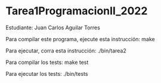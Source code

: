 # Tarea1ProgramacionII_2022
Estudiante: Juan Carlos Aguilar Torres

Para compilar este programa, ejecute esta instrucción:
make

Para ejecutar, corra esta instrucción:
./bin/tarea2

Para compilar los tests:
make test

Para ejecutar los tests:
./bin/tests